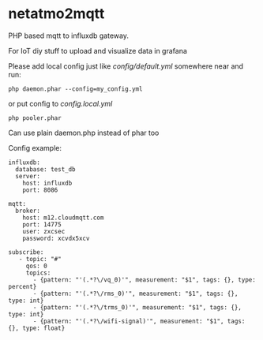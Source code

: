 # netatmo2mqtt

PHP based mqtt to influxdb gateway.

For IoT diy stuff to upload and visualize data in grafana

Please add local config just like _config/default.yml_ somewhere near and run:
 
 `php daemon.phar --config=my_config.yml`

or put config to _config.local.yml_

`php pooler.phar`

Can use plain daemon.php instead of phar too

Config example:

```
influxdb:
  database: test_db
  server:
    host: influxdb
    port: 8086
    
mqtt:
  broker:
    host: m12.cloudmqtt.com
    port: 14775
    user: zxcsec
    password: xcvdx5xcv

subscribe:
   - topic: "#"
     qos: 0
     topics:
       - {pattern: "'(.*?\/vq_0)'", measurement: "$1", tags: {}, type: percent}
       - {pattern: "'(.*?\/rms_0)'", measurement: "$1", tags: {}, type: int}
       - {pattern: "'(.*?\/trms_0)'", measurement: "$1", tags: {}, type: int}
       - {pattern: "'(.*?\/wifi-signal)'", measurement: "$1", tags: {}, type: float}
```
